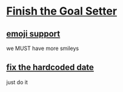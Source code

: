# [Finish the Goal Setter](https://github.com/Thrillberg/my-first-repository/milestone/1)

## [emoji support](https://github.com/Thrillberg/my-first-repository/issues/89)

we MUST have more smileys

## [fix the hardcoded date](https://github.com/Thrillberg/my-first-repository/issues/90)

just do it

